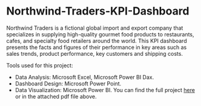 # Northwind-Traders-KPI-Dashboard
Northwind Traders is a fictional global import and export company that specializes in supplying high-quality
gourmet food products to restaurants, cafes, and specialty food retailers around the world. This KPI dashboard
presents the facts and figures of their performance in key areas such as sales trends, product performance, key
customers and shipping costs.

Tools used for this project:
* Data Analysis: Microsoft Excel, Microsoft Power BI Dax.
* Dashboard Design: Microsoft Power Point.
* Data Visualization: Microsoft Power BI.
You can find the full project [here](https://github.com/TemiAbdullah/Northwind-Traders-KPI-Dashboard/blob/b0c62c4d087c9100846cf621ae7ffc63a89e6b60/Northwind%20Traders%20KPI%20Dashboard.pdf) or in the attached pdf file above. 
